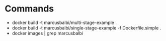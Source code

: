 # Commands

* docker build -t marcusbalbi/multi-stage-example .
* docker build -t marcusbalbi/single-stage-example -f Dockerfile.simple .
* docker images | grep marcusbalbi
